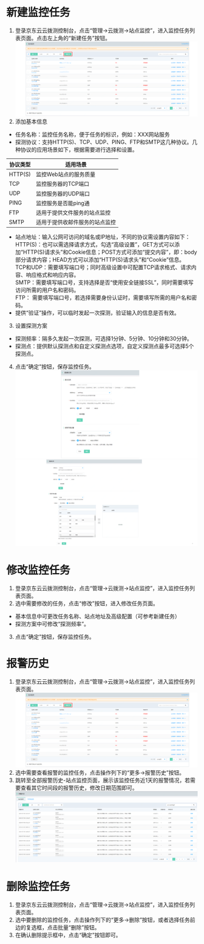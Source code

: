 # 新建监控任务
1. 登录京东云云拨测控制台，点击“管理->云拨测->站点监控”，进入监控任务列表页面。点击左上角的“新建任务”按钮。  
![任务列表](../../../../../image/Cloud-Detection/task-site-list.png)  
2. 添加基本信息
- 任务名称：监控任务名称，便于任务的标识，例如：XXX网站服务
- 探测协议：支持HTTP(S)、TCP、UDP、PING、FTP和SMTP这几种协议。几种协议的应用场景如下，根据需要进行选择和设置。  

协议类型 |	适用场景
----| ----
HTTP(S)	| 监控Web站点的服务质量
TCP	| 监控服务器的TCP端口
UDP	| 监控服务器的UDP端口
PING |监控服务是否能ping通
FTP	 | 适用于提供文件服务的站点监控
SMTP | 适用于提供收邮件服务的站点监控
- 站点地址：输入公网可访问的域名或IP地址，不同的协议需设置内容如下：  
HTTP(S)：也可以需选择请求方式，勾选“高级设置”，GET方式可以添加“HTTP(S)请求头”和Cookie信息；POST方式可添加“提交内容”，即：body部分请求内容；HEAD方式可以添加“HTTP(S)请求头”和“Cookie”信息。  
TCP和UDP：需要填写端口号；同时高级设置中可配置TCP请求格式、请求内容、响应格式和响应内容。  
SMTP：需要填写端口号，支持选择是否“使用安全链接SSL”，同时需要填写访问所需的用户名和密码。  
FTP： 需要填写端口号，若选择需要身份认证时，需要填写所需的用户名和密码。
- 提供“验证”操作，可以临时发起一次探测，验证输入的信息是否有效。  

3. 设置探测方案
- 探测频率：隔多久发起一次探测，可选择1分钟、5分钟、10分钟和30分钟。
- 探测点：提供默认探测点和自定义探测点选项，自定义探测点最多可选择5个探测点。  

4. 点击“确定”按钮，保存监控任务。  
![新建任务](../../../../../image/Cloud-Detection/create-task-site-1.png)   
![新建任务](../../../../../image/Cloud-Detection/create-task-site-2.png)

# 修改监控任务  
1. 登录京东云云拨测控制台，点击“管理->云拨测->站点监控”，进入监控任务列表页面。  
2. 选中需要修改的任务，点击“修改”按钮，进入修改任务页面。
- 基本信息中可更改任务名称、站点地址及高级配置（可参考新建任务）
- 探测方案中可修改“探测频率”。  

3. 点击“确定”按钮，保存监控任务。

# 报警历史   
1. 登录京东云云拨测控制台，点击“管理->云拨测->站点监控”，进入监控任务列表页面。  
![任务列表](../../../../../image/Cloud-Detection/task-site-list.png) 
2. 选中需要查看报警的监控任务，点击操作列下的“更多->报警历史”按钮。  
3. 跳转至全部报警历史-站点监控页面，展示该监控任务近1天的报警情况，若需要查看其它时间段的报警历史，修改日期范围即可。  
![报警历史](../../../../../image/Cloud-Detection/alarmhistory.png)

# 删除监控任务 
1. 登录京东云云拨测控制台，点击“管理->云拨测->站点监控”，进入监控任务列表页面。  
2. 选中要删除的监控任务，点击操作列下的“更多->删除”按钮，或者选择任务前边的复选框，点击批量“删除”按钮。  
3. 在确认删除提示框中，点击“确定”按钮即可。
